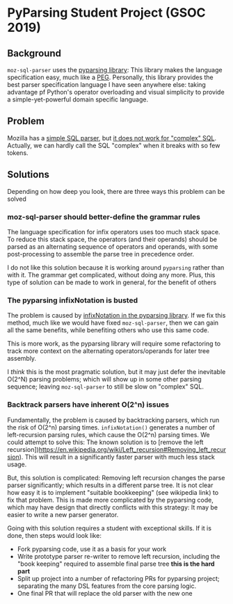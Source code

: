
# PyParsing Student Project (GSOC 2019)


## Background 

`moz-sql-parser` uses the [pyparsing library](https://github.com/pyparsing/pyparsing): This library makes the language specification easy, much like a [PEG](https://en.wikipedia.org/wiki/Parsing_expression_grammar).  Personally, this library provides the best parser specification language I have seen anywhere else: taking advantage pf Python's operator overloading and visual simplicity to provide a simple-yet-powerful domain specific language.

## Problem

Mozilla has a [simple SQL parser](https://github.com/mozilla/moz-sql-parser), but [it does not work for "complex" SQL](https://github.com/mozilla/moz-sql-parser/issues/41). Actually, we can hardly call the SQL "complex" when it breaks with so few tokens. 


## Solutions


Depending on how deep you look, there are three ways this problem can be solved

### moz-sql-parser should better-define the grammar rules

The language specification for infix operators uses too much stack space.  To reduce this stack space, the operators (and their operands) should be parsed as an alternating sequence of operators and operands, with some post-processing to assemble the parse tree in precedence order.

I do not like this solution because it is working around `pyparsing` rather than with it.  The grammar get complicated, without doing any more.  Plus, this type of solution can be made to work in general, for the benefit of others 

### The pyparsing infixNotation is busted

The problem is caused by [infixNotation in the pyparsing library](https://github.com/pyparsing/pyparsing/issues/26).  If we fix this method, much like we would have fixed `moz-sql-parser`, then we can gain all the same benefits, while benefiting others who use this same code.

This is more work, as the pyparsing library will require some refactoring to track more context on the alternating operators/operands for later tree assembly.
 
I *think* this is the most pragmatic solution, but it may just defer the inevitable O(2^N) parsing problems; which will show up in some other parsing sequence; leaving `moz-sql-parser` to still be slow on "complex" SQL.  

### Backtrack parsers have inherent O(2^n) issues

Fundamentally, the problem is caused by backtracking parsers, which run the risk of O(2^n) parsing times.  `infixNotation()` generates a number of left-recursion parsing rules, which cause the O(2^n) parsing times. We could attempt to solve this: The known solution is to [remove the left recursion])https://en.wikipedia.org/wiki/Left_recursion#Removing_left_recursion). This will result in a significantly faster parser with much less stack usage.

But, this solution is complicated: Removing left recursion changes the parse parser significantly; which results in a different parse tree. It is not clear how easy it is to implement "suitable bookkeeping" (see wikipedia link) to fix that problem. This is made more complicated by the pyparsing code, which may have design that directly conflicts with this strategy:  It may be easier to write a new parser generator.

Going with this solution requires a student with exceptional skills. If it is done, then steps would look like:

* Fork pyparsing code, use it as a basis for your work
* Write prototype parser re-writer to remove left recursion, including the "book keeping" required to assemble final parse tree **this is the hard part**
* Split up project into a number of refactoring PRs for pyparsing project; separating the many DSL features from the core parsing logic.
* One final PR that will replace the old parser with the new one 

 



